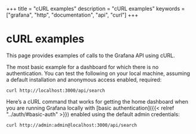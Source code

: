 +++
title = "cURL examples"
description = "cURL examples"
keywords = ["grafana", "http", "documentation", "api", "curl"]
+++

# cURL examples

This page provides examples of calls to the Grafana API using cURL.

The most basic example for a dashboard for which there is no authentication. You can test the following on your local machine, assuming a default installation and anonymous access enabled, required:

```
curl http://localhost:3000/api/search
```

Here’s a cURL command that works for getting the home dashboard when you are running Grafana locally with [basic authentication]({{< relref "../auth/#basic-auth" >}}) enabled using the default admin credentials:

```
curl http://admin:admin@localhost:3000/api/search
```
